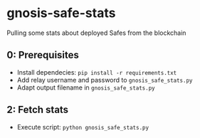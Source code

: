# gnosis-safe-stats
Pulling some stats about deployed Safes from the blockchain

## 0: Prerequisites

- Install dependecies: `pip install -r requirements.txt` 
- Add relay username and password to `gnosis_safe_stats.py`
- Adapt output filename in `gnosis_safe_stats.py`

## 2: Fetch stats
- Execute script: `python gnosis_safe_stats.py`
